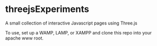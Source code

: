 # threejsExperiments
A small collection of interactive Javascript pages using Three.js

To use, set up a WAMP, LAMP, or XAMPP and clone this repo into your apache www root.
